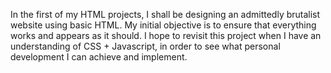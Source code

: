 In the first of my HTML projects, I shall be designing an admittedly brutalist website using basic HTML. My initial objective is to ensure that everything works and appears as it should. I hope to revisit this project when I have an understanding of CSS + Javascript, in order to see what personal development I can achieve and implement. 